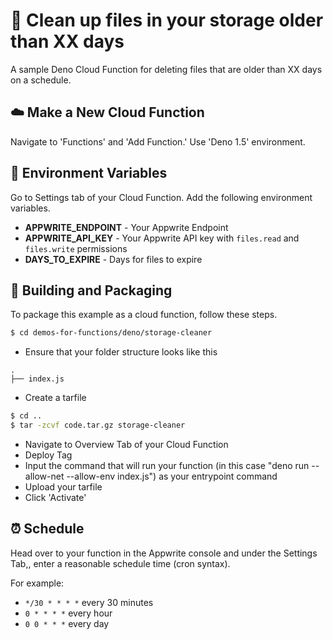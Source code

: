 # 🚮 Clean up files in your storage older than XX days

A sample Deno Cloud Function for deleting files that are older than XX days on a schedule.

## ☁️ Make a New Cloud Function
Navigate to 'Functions' and 'Add Function.'
Use 'Deno 1.5' environment.

## 📝 Environment Variables
Go to Settings tab of your Cloud Function. Add the following environment variables.

- **APPWRITE_ENDPOINT** - Your Appwrite Endpoint
- **APPWRITE_API_KEY** - Your Appwrite API key with `files.read` and `files.write` permissions
- **DAYS_TO_EXPIRE** - Days for files to expire

## 🚀 Building and Packaging
To package this example as a cloud function, follow these steps.

```bash
$ cd demos-for-functions/deno/storage-cleaner
```

* Ensure that your folder structure looks like this 
```
.
├── index.js
```
* Create a tarfile

```bash
$ cd ..
$ tar -zcvf code.tar.gz storage-cleaner
```

* Navigate to Overview Tab of your Cloud Function
* Deploy Tag
* Input the command that will run your function (in this case "deno run --allow-net --allow-env index.js") as your entrypoint command
* Upload your tarfile 
* Click 'Activate'

## ⏰ Schedule
Head over to your function in the Appwrite console and under the Settings Tab,, enter a reasonable schedule time (cron syntax).

For example:

- `*/30 * * * *` every 30 minutes
- `0 * * * *` every hour
- `0 0 * * *` every day